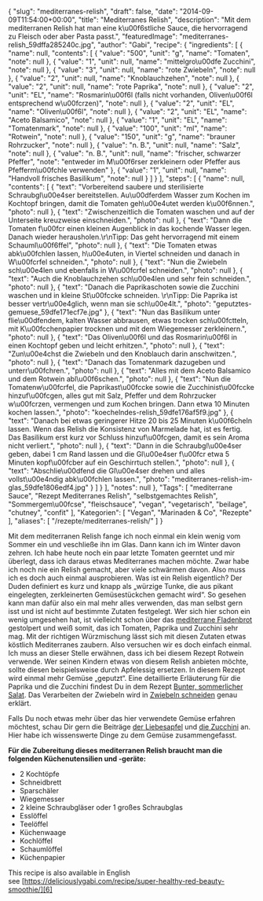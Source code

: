 {
    "slug": "mediterranes-relish",
    "draft": false,
    "date": "2014-09-09T11:54:00+00:00",
    "title": "Mediterranes Relish",
    "description": "Mit dem mediterranen Relish hat man eine k\u00f6stliche Sauce, die hervorragend zu Fleisch oder aber Pasta passt.",
    "featuredImage": "mediterranes-relish_59dffa285240c.jpg",
    "author": "Gabi",
    "recipe": {
        "ingredients": [
            {
                "name": null,
                "contents": [
                    {
                        "value": "500",
                        "unit": "g",
                        "name": "Tomaten",
                        "note": null
                    },
                    {
                        "value": "1",
                        "unit": null,
                        "name": "mittelgro\u00dfe Zucchini",
                        "note": null
                    },
                    {
                        "value": "3",
                        "unit": null,
                        "name": "rote Zwiebeln",
                        "note": null
                    },
                    {
                        "value": "2",
                        "unit": null,
                        "name": "Knoblauchzehen",
                        "note": null
                    },
                    {
                        "value": "2",
                        "unit": null,
                        "name": "rote Paprika",
                        "note": null
                    },
                    {
                        "value": "2",
                        "unit": "EL",
                        "name": "Rosmarin\u00f6l (falls nicht vorhanden, Oliven\u00f6l entsprechend w\u00fcrzen)",
                        "note": null
                    },
                    {
                        "value": "2",
                        "unit": "EL",
                        "name": "Oliven\u00f6l",
                        "note": null
                    },
                    {
                        "value": "2",
                        "unit": "EL",
                        "name": "Aceto Balsamico",
                        "note": null
                    },
                    {
                        "value": "1",
                        "unit": "EL",
                        "name": "Tomatenmark",
                        "note": null
                    },
                    {
                        "value": "100",
                        "unit": "ml",
                        "name": "Rotwein",
                        "note": null
                    },
                    {
                        "value": "150",
                        "unit": "g",
                        "name": "brauner Rohrzucker",
                        "note": null
                    },
                    {
                        "value": "n. B.",
                        "unit": null,
                        "name": "Salz",
                        "note": null
                    },
                    {
                        "value": "n. B.",
                        "unit": null,
                        "name": "frischer, schwarzer Pfeffer",
                        "note": "entweder im M\u00f6rser zerkleinern oder Pfeffer aus Pfefferm\u00fchle verwenden"
                    },
                    {
                        "value": "1",
                        "unit": null,
                        "name": "Handvoll frisches Basilikum",
                        "note": null
                    }
                ]
            }
        ],
        "steps": [
            {
                "name": null,
                "contents": [
                    {
                        "text": "Vorbereitend saubere und sterilisierte Schraubgl\u00e4ser bereitstellen. Au\u00dferdem Wasser zum Kochen im Kochtopf bringen, damit die Tomaten geh\u00e4utet werden k\u00f6nnen.",
                        "photo": null
                    },
                    {
                        "text": "Zwischenzeitlich die Tomaten waschen und auf der Unterseite kreuzweise einschneiden.",
                        "photo": null
                    },
                    {
                        "text": "Dann die Tomaten f\u00fcr einen kleinen Augenblick in das kochende Wasser legen. Danach wieder herausholen.\r\nTipp: Das geht hervorragend mit einem Schauml\u00f6ffel",
                        "photo": null
                    },
                    {
                        "text": "Die Tomaten etwas abk\u00fchlen lassen, h\u00e4uten, in Viertel schneiden und danach in W\u00fcrfel schneiden.",
                        "photo": null
                    },
                    {
                        "text": "Nun die Zwiebeln sch\u00e4len und ebenfalls in W\u00fcrfel schneiden.",
                        "photo": null
                    },
                    {
                        "text": "Auch die Knoblauchzehen sch\u00e4len und sehr fein schneiden.",
                        "photo": null
                    },
                    {
                        "text": "Danach die Paprikaschoten sowie die Zucchini waschen und in kleine St\u00fccke schneiden. \r\nTipp: Die Paprika ist besser vertr\u00e4glich, wenn man sie sch\u00e4lt.",
                        "photo": "geputztes-gemuese_59dfe171ecf7e.jpg"
                    },
                    {
                        "text": "Nun das Basilikum unter flie\u00dfendem, kalten Wasser abbrausen, etwas trocken sch\u00fctteln, mit K\u00fcchenpapier trocknen und mit dem Wiegemesser zerkleinern.",
                        "photo": null
                    },
                    {
                        "text": "Das Oliven\u00f6l und das Rosmarin\u00f6l in einen Kochtopf geben und leicht erhitzen.",
                        "photo": null
                    },
                    {
                        "text": "Zun\u00e4chst die Zwiebeln und den Knoblauch darin anschwitzen.",
                        "photo": null
                    },
                    {
                        "text": "Danach das Tomatenmark dazugeben und unterr\u00fchren.",
                        "photo": null
                    },
                    {
                        "text": "Alles mit dem Aceto Balsamico und dem Rotwein abl\u00f6schen.",
                        "photo": null
                    },
                    {
                        "text": "Nun die Tomatenw\u00fcrfel, die Paprikast\u00fccke sowie die Zucchinist\u00fccke hinzuf\u00fcgen, alles gut mit Salz, Pfeffer und dem Rohrzucker w\u00fcrzen, vermengen und zum Kochen bringen. Dann etwa 10 Minuten kochen lassen.",
                        "photo": "koechelndes-relish_59dfe176af5f9.jpg"
                    },
                    {
                        "text": "Danach bei etwas geringerer Hitze 20 bis 25 Minuten k\u00f6cheln lassen. Wenn das Relish die Konsistenz von Marmelade hat, ist es fertig. Das Basilikum erst kurz vor Schluss hinzuf\u00fcgen, damit es sein Aroma nicht verliert.",
                        "photo": null
                    },
                    {
                        "text": "Dann in die Schraubgl\u00e4ser geben, dabei 1 cm Rand lassen und die Gl\u00e4ser f\u00fcr etwa 5 Minuten kopf\u00fcber auf ein Geschirrtuch stellen.",
                        "photo": null
                    },
                    {
                        "text": "Abschlie\u00dfend die Gl\u00e4ser drehen und alles vollst\u00e4ndig abk\u00fchlen lassen.",
                        "photo": "mediterranes-relish-im-glas_59dfe1806edf4.jpg"
                    }
                ]
            }
        ],
        "notes": null
    },
    "Tags": [
        "mediterrane Sauce",
        "Rezept Mediterranes Relish",
        "selbstgemachtes Relish",
        "Sommergem\u00fcse",
        "fleischsauce",
        "vegan",
        "vegetarisch",
        "beilage",
        "chutney",
        "confit"
    ],
    "Kategorien": [
        "Vegan",
        "Marinaden & Co",
        "Rezepte"
    ],
    "aliases": [
        "\/rezepte\/mediterranes-relish\/"
    ]
}

Mit dem mediterranen Relish fange ich noch einmal ein klein wenig vom Sommer ein und veschließe ihn im Glas. Dann kann ich im Winter davon zehren. Ich habe heute noch ein paar letzte Tomaten geerntet und mir überlegt, dass ich daraus etwas Mediterranes machen möchte. Zwar habe ich noch nie ein Relish gemacht, aber viele schwärmen davon. Also muss ich es doch auch einmal ausprobieren. Was ist ein Relish eigentlich? Der Duden definiert es kurz und knapp als &#8222;würzige Tunke, die aus pikant eingelegten, zerkleinerten Gemüsestückchen gemacht wird&#8220;. So gesehen kann man dafür also ein mal mehr alles verwenden, das man selbst gern isst und ist nicht auf bestimmte Zutaten festgelegt. Wer sich hier schon ein wenig umgesehen hat, ist vielleicht schon über das [mediterrane Fladenbrot][1] gestolpert und weiß somit, das ich Tomaten, Paprika und Zucchini sehr mag. Mit der richtigen Würzmischung lässt sich mit diesen Zutaten etwas köstlich Mediterranes zaubern. Also versuchen wir es doch einfach einmal. Ich muss an dieser Stelle erwähnen, dass ich bei diesem Rezept Rotwein verwende. Wer seinen Kindern etwas von diesem Relish anbieten möchte, sollte diesen beispielsweise durch Apfelessig ersetzen. In diesem Rezept wird einmal mehr Gemüse &#8222;geputzt&#8220;. Eine detaillierte Erläuterung für die Paprika und die Zucchini findest Du in dem Rezept [Bunter, sommerlicher Salat][2]. Das Verarbeiten der Zwiebeln wird in [Zwiebeln schneiden][3] genau erklärt.

Falls Du noch etwas mehr über das hier verwendete Gemüse erfahren möchtest, schau Dir gern die Beiträge [der Liebesapfel][4] und [die Zucchini][5] an. Hier habe ich wissenswerte Dinge zu dem Gemüse zusammengefasst.

**Für die Zubereitung dieses mediterranen Relish braucht man die folgenden Küchenutensilien und -geräte:**

 * 2 Kochtöpfe
 * Schneidbrett
 * Sparschäler
 * Wiegemesser
 * 2 kleine Schraubgläser oder 1 großes Schraubglas
 * Esslöffel
 * Teelöffel
 * Küchenwaage
 * Kochlöffel
 * Schaumlöffel
 * Küchenpapier

This recipe is also available in English see [https://deliciouslygabi.com/recipe/super-healthy-red-beauty-smoothie/][6]

 [1]: https://kochfokus.de/rezepte/mediterranes-fladenbrot/ "Mediterranes Fladenbrot"
 [2]: https://kochfokus.de/rezepte/bunter-sommerlicher-salat/ "Bunter, sommerlicher Salat"
 [3]: https://kochfokus.de/allgemein/zwiebeln-in-wuerfel-schneiden/ "Zwiebeln schneiden"
 [4]: https://kochfokus.de/wissenswert/die-liebesfrucht/ "Der Liebesapfel"
 [5]: https://kochfokus.de/wissenswert/die-zucchini/ "Die Zucchini"
 [6]: https://deliciouslygabi.com/recipe/easy-homemade-mediterranean-relish/